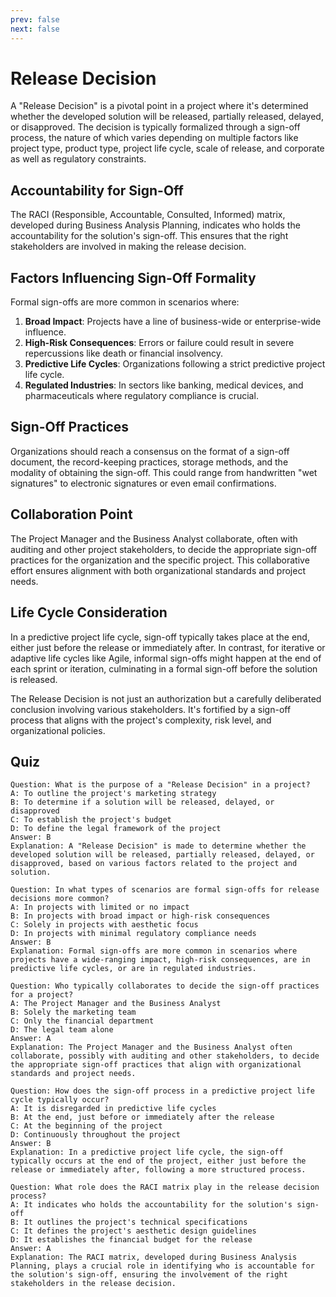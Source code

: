 ```yaml
---
prev: false
next: false
---
```


# Release Decision

A "Release Decision" is a pivotal point in a project where it's determined whether the developed solution will be released, partially released, delayed, or disapproved. The decision is typically formalized through a sign-off process, the nature of which varies depending on multiple factors like project type, product type, project life cycle, scale of release, and corporate as well as regulatory constraints.

## Accountability for Sign-Off

The RACI (Responsible, Accountable, Consulted, Informed) matrix, developed during Business Analysis Planning, indicates who holds the accountability for the solution's sign-off. This ensures that the right stakeholders are involved in making the release decision.

## Factors Influencing Sign-Off Formality

Formal sign-offs are more common in scenarios where:

1. **Broad Impact**: Projects have a line of business-wide or enterprise-wide influence.
2. **High-Risk Consequences**: Errors or failure could result in severe repercussions like death or financial insolvency.
3. **Predictive Life Cycles**: Organizations following a strict predictive project life cycle.
4. **Regulated Industries**: In sectors like banking, medical devices, and pharmaceuticals where regulatory compliance is crucial.

## Sign-Off Practices

Organizations should reach a consensus on the format of a sign-off document, the record-keeping practices, storage methods, and the modality of obtaining the sign-off. This could range from handwritten "wet signatures" to electronic signatures or even email confirmations.

## Collaboration Point

The Project Manager and the Business Analyst collaborate, often with auditing and other project stakeholders, to decide the appropriate sign-off practices for the organization and the specific project. This collaborative effort ensures alignment with both organizational standards and project needs.

## Life Cycle Consideration

In a predictive project life cycle, sign-off typically takes place at the end, either just before the release or immediately after. In contrast, for iterative or adaptive life cycles like Agile, informal sign-offs might happen at the end of each sprint or iteration, culminating in a formal sign-off before the solution is released.

The Release Decision is not just an authorization but a carefully deliberated conclusion involving various stakeholders. It's fortified by a sign-off process that aligns with the project's complexity, risk level, and organizational policies.

## Quiz

```quiz
Question: What is the purpose of a "Release Decision" in a project?
A: To outline the project's marketing strategy
B: To determine if a solution will be released, delayed, or disapproved
C: To establish the project's budget
D: To define the legal framework of the project
Answer: B
Explanation: A "Release Decision" is made to determine whether the developed solution will be released, partially released, delayed, or disapproved, based on various factors related to the project and solution.

Question: In what types of scenarios are formal sign-offs for release decisions more common?
A: In projects with limited or no impact
B: In projects with broad impact or high-risk consequences
C: Solely in projects with aesthetic focus
D: In projects with minimal regulatory compliance needs
Answer: B
Explanation: Formal sign-offs are more common in scenarios where projects have a wide-ranging impact, high-risk consequences, are in predictive life cycles, or are in regulated industries.

Question: Who typically collaborates to decide the sign-off practices for a project?
A: The Project Manager and the Business Analyst
B: Solely the marketing team
C: Only the financial department
D: The legal team alone
Answer: A
Explanation: The Project Manager and the Business Analyst often collaborate, possibly with auditing and other stakeholders, to decide the appropriate sign-off practices that align with organizational standards and project needs.

Question: How does the sign-off process in a predictive project life cycle typically occur?
A: It is disregarded in predictive life cycles
B: At the end, just before or immediately after the release
C: At the beginning of the project
D: Continuously throughout the project
Answer: B
Explanation: In a predictive project life cycle, the sign-off typically occurs at the end of the project, either just before the release or immediately after, following a more structured process.

Question: What role does the RACI matrix play in the release decision process?
A: It indicates who holds the accountability for the solution's sign-off
B: It outlines the project's technical specifications
C: It defines the project's aesthetic design guidelines
D: It establishes the financial budget for the release
Answer: A
Explanation: The RACI matrix, developed during Business Analysis Planning, plays a crucial role in identifying who is accountable for the solution's sign-off, ensuring the involvement of the right stakeholders in the release decision.
```
